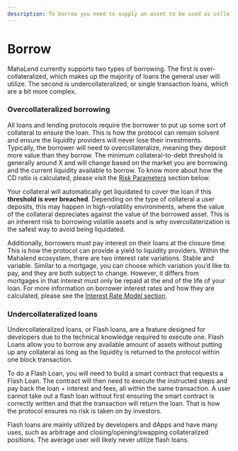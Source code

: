 ```yaml
---
description: To borrow you need to supply an asset to be used as collateral.
---
```


# Borrow

MahaLend currently supports two types of borrowing. The first is over-collateralized, which makes up the majority of loans the general user will utilize. The second is undercollateralized, or single transaction loans, which are a bit more complex.&#x20;

### Overcollateralized borrowing

All loans and lending protocols require the borrower to put up some sort of collateral to ensure the loan. This is how the protocol can remain solvent and ensure the liquidity providers will never lose their investments. Typically, the borrower will need to overcollateralize, meaning they deposit more value than they borrow. The minimum collateral-to-debt threshold is generally around X and will change based on the market you are borrowing and the current liquidity available to borrow. To know more about how the CD ratio is calculated, please visit the [Risk Parameters](broken-reference) section below.&#x20;

Your collateral will automatically get liquidated to cover the loan if this **threshold is ever breached**. Depending on the type of collateral a user deposits, this may happen in high-volatility environments, where the value of the collateral depreciates against the value of the borrowed asset. This is an inherent risk to borrowing volatile assets and is why overcollaterization is the safest way to avoid being liquidated.&#x20;

Additionally, borrowers must pay interest on their loans at the closure time. This is how the protocol can provide a yield to liquidity providers. Within the Mahalend ecosystem, there are two interest rate variations. Stable and variable. Similar to a mortgage, you can choose which variation you’d like to pay, and they are both subject to change. However, it differs from mortgages in that interest must only be repaid at the end of the life of your loan. For more information on borrower interest rates and how they are calculated, please see the [Interest Rate Model section](broken-reference).

### Undercollateralized loans

Undercollateralized loans, or Flash loans, are a feature designed for developers due to the technical knowledge required to execute one. Flash Loans allow you to borrow any available amount of assets without putting up any collateral as long as the liquidity is returned to the protocol within one block transaction.&#x20;

To do a Flash Loan, you will need to build a smart contract that requests a Flash Loan. The contract will then need to execute the instructed steps and pay back the loan + interest and fees, all within the same transaction. A user cannot take out a flash loan without first ensuring the smart contract is correctly written and that the transaction will return the loan. That is how the protocol ensures no risk is taken on by investors.&#x20;

Flash loans are mainly utilized by developers and dApps and have many uses, such as arbitrage and closing/opening/swapping collateralized positions. The average user will likely never utilize flash loans.
